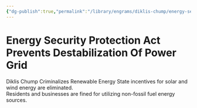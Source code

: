 ```yaml
---
{"dg-publish":true,"permalink":"/library/engrams/diklis-chump/energy-security-protection-act-prevents-destabilization-of-power-grid/","tags":["DC/Global-Destruction"]}
---
```


# Energy Security Protection Act Prevents Destabilization Of Power Grid
Diklis Chump Criminalizes Renewable Energy
State incentives for solar and wind energy are eliminated.  
Residents and businesses are fined for utilizing non-fossil fuel energy sources.
